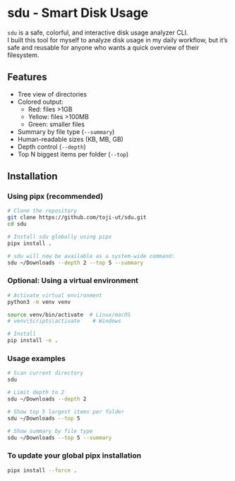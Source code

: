 # sdu - Smart Disk Usage

`sdu` is a safe, colorful, and interactive disk usage analyzer CLI.  
I built this tool for myself to analyze disk usage in my daily workflow, but it’s safe and reusable for anyone who wants a quick overview of their filesystem.

## Features

- Tree view of directories  
- Colored output:  
  - Red: files >1GB  
  - Yellow: files >100MB  
  - Green: smaller files  
- Summary by file type (`--summary`)  
- Human-readable sizes (KB, MB, GB)  
- Depth control (`--depth`)  
- Top N biggest items per folder (`--top`)  

## Installation

### Using pipx (recommended)

```bash
# Clone the repository
git clone https://github.com/toji-ut/sdu.git
cd sdu

# Install sdu globally using pipx
pipx install .

# sdu will now be available as a system-wide command:
sdu ~/Downloads --depth 2 --top 5 --summary
```

### Optional: Using a virtual environment
```bash
# Activate virtual environment
python3 -m venv venv

source venv/bin/activate  # Linux/macOS
# venv\Scripts\activate    # Windows

# Install
pip install -e .
```

### Usage examples
```bash
# Scan current directory
sdu

# Limit depth to 2
sdu ~/Downloads --depth 2

# Show top 5 largest items per folder
sdu ~/Downloads --top 5

# Show summary by file type
sdu ~/Downloads --top 5 --summary
```

### To update your global pipx installation
```bash
pipx install --force .
```